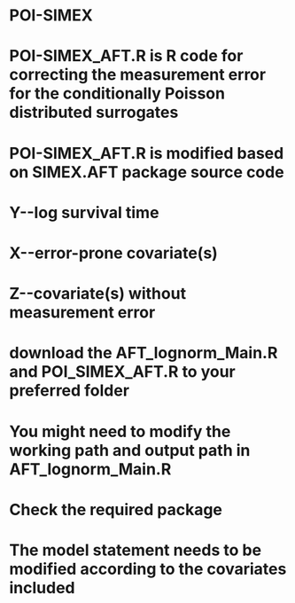 # POI-SIMEX
# POI-SIMEX_AFT.R is R code for correcting the measurement error for the conditionally Poisson distributed surrogates
# POI-SIMEX_AFT.R is modified based on SIMEX.AFT package source code
# Y--log survival time
# X--error-prone covariate(s)
# Z--covariate(s) without measurement error
# download the AFT_lognorm_Main.R and  POI_SIMEX_AFT.R to your preferred folder
# You might need to modify the working path and output path in  AFT_lognorm_Main.R 
# Check the required package
# The model statement needs to be modified according to the covariates included
